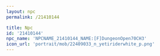 ```yaml
---
layout: npc
permalink: /21410144

title: Npc
id: '21410144'
npc_name: 'NPCNAME_21410144_NAME:[F]DungeonOpen70CH3'
icon_url: 'portrait/mob/22409033_n_yetiriderwhite_p.png'
---
```

